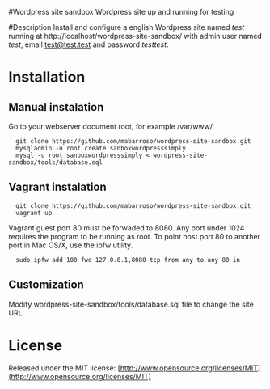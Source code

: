 #Wordpress site sandbox
  Wordpress site up and running for testing

#Description
  Install and configure a english Wordpress site named *test* running at http://localhost/wordpress-site-sandbox/ 
  with admin user named *test*, email test@test.test and password *testtest*.
  
# Installation

## Manual instalation
  Go to your webserver document root, for example /var/www/
  
  ```shell
    git clone https://github.com/mabarroso/wordpress-site-sandbox.git
    mysqladmin -u root create sanboxwordpresssimply
    mysql -u root sanboxwordpresssimply < wordpress-site-sandbox/tools/database.sql
  ```
  
## Vagrant instalation
  ```shell
    git clone https://github.com/mabarroso/wordpress-site-sandbox.git
    vagrant up
  ```

  Vagrant guest port 80 must be forwaded to 8080. Any port under 1024 requires the program to be running as root. To point host port 80 to another port in Mac OS/X, use the ipfw utility.

  ```shell
    sudo ipfw add 100 fwd 127.0.0.1,8080 tcp from any to any 80 in
  ```

  
## Customization
  Modify wordpress-site-sandbox/tools/database.sql file to change the site URL
  
# License
  Released under the MIT license: [http://www.opensource.org/licenses/MIT](http://www.opensource.org/licenses/MIT)
